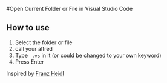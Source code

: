 #Open Current Folder or File in Visual Studio Code

## How to use

1. Select the folder or file
2. call your alfred
3. Type `` .vs`` in it (or could be changed to your own keyword)
4. Press Enter



Inspired by [Franz Heidl](http://www.franzheidl.de)